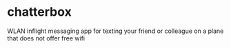 # chatterbox
WLAN inflight messaging app for texting your friend or colleague on a plane that does not offer free wifi
